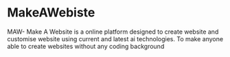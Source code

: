 # MakeAWebiste
MAW- Make A Website is a online platform designed to create website and customise website using current and latest ai technologies. To make anyone able to create websites without any coding background
